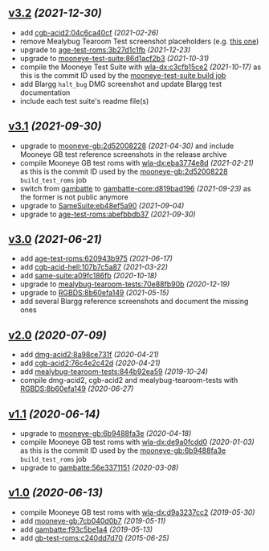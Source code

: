 ## [v3.2](https://github.com/c-sp/gameboy-test-roms/releases/tag/v3.2) *(2021-12-30)*

- add
  [cgb-acid2:04c6ca40cf](https://github.com/mattcurrie/cgb-acid2/tree/04c6ca40cf)
  *(2021-02-26)*
- remove Mealybug Tearoom Test screenshot placeholders
  (e.g. [this one](https://github.com/mattcurrie/mealybug-tearoom-tests/blob/acf48f3f78/expected/CPU%20CGB%20C/m3_lcdc_win_en_change_multiple_wx.png))
- upgrade to
  [age-test-roms:3b27d1c1fb](https://github.com/c-sp/age-test-roms/tree/3b27d1c1fb)
  *(2021-12-23)*
- upgrade to
  [mooneye-test-suite:86d1acf2b3](https://github.com/Gekkio/mooneye-test-suite/tree/86d1acf2b3)
  *(2021-10-31)*
- compile the Mooneye Test Suite with
  [wla-dx:c3cfb15ce2](https://github.com/vhelin/wla-dx/tree/c3cfb15ce2)
  *(2021-10-17)* as this is the commit ID used by the
  [mooneye-test-suite build job](https://github.com/Gekkio/mooneye-test-suite/blob/86d1acf2b3/.github/workflows/ci.yml#L14)
- add Blargg `halt_bug` DMG screenshot and update Blargg test documentation
- include each test suite's readme file(s)


## [v3.1](https://github.com/c-sp/gameboy-test-roms/releases/tag/v3.1) *(2021-09-30)*

- upgrade to
  [mooneye-gb:2d52008228](https://github.com/Gekkio/mooneye-gb/tree/2d52008228)
  *(2021-04-30)*
  and include Mooneye GB test reference screenshots in the release archive
- compile Mooneye GB test roms with
  [wla-dx:eba3774e8d](https://github.com/vhelin/wla-dx/tree/eba3774e8d)
  *(2021-02-21)* as this is the commit ID used by the
  [mooneye-gb:2d52008228](https://github.com/Gekkio/mooneye-gb/tree/2d52008228)
  `build_test_roms` job
- switch from
  [gambatte](https://github.com/sinamas/gambatte)
  to
  [gambatte-core:d819bad196](https://github.com/pokemon-speedrunning/gambatte-core/tree/d819bad196)
  *(2021-09-23)*
  as the former is not public anymore
- upgrade to
  [SameSuite:eb48ef5a90](https://github.com/LIJI32/SameSuite/tree/eb48ef5a90)
  *(2021-09-04)*
- upgrade to
  [age-test-roms:abefbbdb37](https://github.com/c-sp/age-test-roms/tree/abefbbdb37)
  *(2021-09-30)*


## [v3.0](https://github.com/c-sp/gameboy-test-roms/releases/tag/v3.0) *(2021-06-21)*

- add
  [age-test-roms:620943b975](https://github.com/c-sp/age-test-roms/tree/620943b975)
  *(2021-06-17)*
- add
  [cgb-acid-hell:107b7c5a87](https://github.com/mattcurrie/cgb-acid-hell/tree/107b7c5a87)
  *(2021-03-22)*
- add
  [same-suite:a09fc186fb](https://github.com/LIJI32/SameSuite/tree/a09fc186fb)
  *(2020-10-18)*
- upgrade to
  [mealybug-tearoom-tests:70e88fb90b](https://github.com/mattcurrie/mealybug-tearoom-tests/tree/70e88fb90b)
  *(2020-12-19)*
- upgrade to
  [RGBDS:8b60efa149](https://github.com/gbdev/rgbds/tree/e970b6d6eb)
  *(2021-05-15)*
- add several Blargg reference screenshots and document the missing ones


## [v2.0](https://github.com/c-sp/gameboy-test-roms/releases/tag/v2.0) *(2020-07-09)*

- add
  [dmg-acid2:8a98ce731f](https://github.com/mattcurrie/dmg-acid2/tree/8a98ce731f)
  *(2020-04-21)*
- add
  [cgb-acid2:76c4e2c42d](https://github.com/mattcurrie/cgb-acid2/tree/76c4e2c42d)
  *(2020-04-21)*
- add
  [mealybug-tearoom-tests:844b92ea59](https://github.com/mattcurrie/mealybug-tearoom-tests/tree/844b92ea59)
  *(2019-10-24)*
- compile dmg-acid2, cgb-acid2 and mealybug-tearoom-tests with
  [RGBDS:8b60efa149](https://github.com/rednex/rgbds/tree/8b60efa149)
  *(2020-06-27)*


## [v1.1](https://github.com/c-sp/gameboy-test-roms/releases/tag/v1.1) *(2020-06-14)*

- upgrade to
  [mooneye-gb:6b9488fa3e](https://github.com/Gekkio/mooneye-gb/tree/6b9488fa3e)
  *(2020-04-18)*
- compile Mooneye GB test roms with
  [wla-dx:de9a0fcdd0](https://github.com/vhelin/wla-dx/tree/de9a0fcdd0)
  *(2020-01-03)* as this is the commit ID used by the
  [mooneye-gb:6b9488fa3e](https://github.com/Gekkio/mooneye-gb/tree/6b9488fa3e)
  `build_test_roms` job
- upgrade to
  [gambatte:56e3371151](https://github.com/sinamas/gambatte/tree/56e3371151)
  *(2020-03-08)*


## [v1.0](https://github.com/c-sp/gameboy-test-roms/releases/tag/v1.0) *(2020-06-13)*

- compile Mooneye GB test roms with
  [wla-dx:d9a3237cc2](https://github.com/vhelin/wla-dx/tree/d9a3237cc2)
  *(2019-05-30)*
- add
  [mooneye-gb:7cb040d0b7](https://github.com/Gekkio/mooneye-gb/tree/7cb040d0b7)
  *(2019-05-11)*
- add
  [gambatte:f93c5be1a4](https://github.com/sinamas/gambatte/tree/f93c5be1a4)
  *(2019-05-13)*
- add
  [gb-test-roms:c240dd7d70](https://github.com/retrio/gb-test-roms/tree/c240dd7d70)
  *(2015-06-25)*
